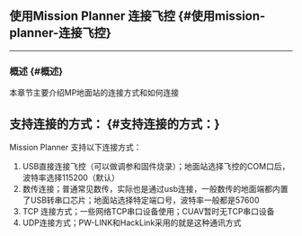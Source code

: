 ## 使用Mission Planner 连接飞控 {#使用mission-planner-连接飞控}

---

### 概述 {#概述}

本章节主要介绍MP地面站的连接方式和如何连接

## 支持连接的方式： {#支持连接的方式：}

Mission Planner 支持以下连接方式：

1. USB直接连接飞控（可以做调参和固件烧录）；地面站选择飞控的COM口后，波特率选择115200（默认）
2. 数传连接；普通常见数传，实际也是通过usb连接，一般数传的地面端都内置了USB转串口芯片；地面站选择特定端口号，波特率一般都是57600
3. TCP 连接方式；一些网络TCP串口设备使用；CUAV暂时无TCP串口设备
4. UDP连接方式；PW-LINK和HackLink采用的就是这种通讯方式




